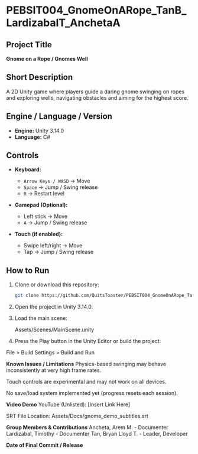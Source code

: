 # PEBSIT004_GnomeOnARope_TanB_LardizabalT_AnchetaA

## Project Title
**Gnome on a Rope / Gnomes Well**

## Short Description
A 2D Unity game where players guide a daring gnome swinging on ropes and exploring wells, navigating obstacles and aiming for the highest score.

## Engine / Language / Version
- **Engine:** Unity 3.14.0 
- **Language:** C#  

## Controls
- **Keyboard:**  
  - `Arrow Keys / WASD` → Move  
  - `Space` → Jump / Swing release  
  - `R` → Restart level  

- **Gamepad (Optional):**  
  - Left stick → Move  
  - `A` → Jump / Swing release  

- **Touch (if enabled):**  
  - Swipe left/right → Move  
  - Tap → Jump / Swing release  

## How to Run
1. Clone or download this repository:  
   ```bash
   git clone https://github.com/QuitsToaster/PEBSIT004_GnomeOnARope_TanB_LardizabalT_AnchetaA.git

2. Open the project in Unity 3.14.0.

3. Load the main scene:

   Assets/Scenes/MainScene.unity

4. Press the Play button in the Unity Editor or build the project:

File > Build Settings > Build and Run

**Known Issues / Limitations**
Physics-based swinging may behave inconsistently at very high frame rates.

Touch controls are experimental and may not work on all devices.

No save/load system implemented yet (progress resets each session).

**Video Demo**
YouTube (Unlisted): [Insert Link Here]

SRT File Location: Assets/Docs/gnome_demo_subtitles.srt

**Group Members & Contributions**
Ancheta, Arem M. - Documenter
Lardizabal, Timothy - Documenter
Tan, Bryan Lloyd T. - Leader, Developer

**Date of Final Commit / Release**





